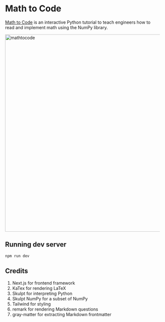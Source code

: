 # Math to Code

[Math to Code](https://mathtocode.com/) is an interactive Python tutorial to teach engineers how to read and implement math using the NumPy library.

<img width="640" alt="mathtocode" src="https://user-images.githubusercontent.com/42359/84580150-56c0bb00-ada2-11ea-8a72-cd461d3bb4fe.png">

## Running dev server

`npm run dev`

## Credits

1. Next.js for frontend framework
1. KaTex for rendering LaTeX
1. Skulpt for interpreting Python
1. Skulpt NumPy for a subset of NumPy
1. Tailwind for styling
1. remark for rendering Markdown questions
1. gray-matter for extracting Markdown frontmatter

